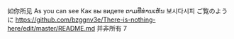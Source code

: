 如你所见
As you can see
Как вы видете
ຕາມທີ່ທ່ານເຫັນ
보시다시피
ご覧のように
https://github.com/bzggnv3e/There-is-nothing-here/edit/master/README.md
并非所有
7
